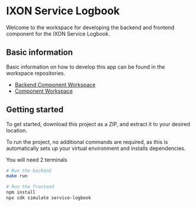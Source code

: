# IXON Service Logbook

Welcome to the workspace for developing the backend and frontend component for the IXON Service Logbook.

## Basic information

Basic information on how to develop this app can be found in the workspace repositories.

- [Backend Component Workspace](https://github.com/ixoncloud/backend-component-workspace)
- [Component Workspace](https://github.com/ixoncloud/component-workspace)

## Getting started

To get started, download this project as a ZIP, and extract it to your desired location.

To run the project, no additional commands are required, as this is automatically sets up your virtual environment and installs dependencies.

You will need 2 terminals
```sh
# Run the backend
make run
```

```sh
# Run the frontend
npm install
npx cdk simulate service-logbook
```

